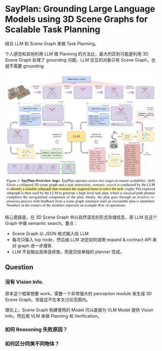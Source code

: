 # SayPlan: Grounding Large Language Models using 3D Scene Graphs for Scalable Task Planning
结合 LLM 和 Scene Graph 来做 Task Planning。

个人感觉和其他利用 LLM 做 Planning 的方法比，最大的区别可能是利用 3D Scene Graph 处理了 grounding 问题。LLM 交互的对象只有 Scene Graph，也就不需要 grounding

![](../imgs/sayplan.png)

核心思路是，在 3D Scene Graph 中以自然语言的形式存储信息，用 LLM 在这个 Graph 中做 semantic search。要点：
- Scene Graph 以 JSON 格式输入给 LLM
- 每次只输入 top node，然后由 LLM 决定如何调用 expand & contract API 来对 graph 进一步搜索
- LLM 不会输出具体连续值，而是交给单独的 planner 完成。

## Question
### 没有 Vision Info.

原本这个框架想要 work，需要一个非常强大的 perception module 来生成 3D Scene Graph。但是这不在本文讨论范围内。

理论上，Scene Graph 构建使用的 Model 可以直接为 VLM Model 提供 Vision Info，然后用 VLM 来做 Planning 和 Verification。

### 如何 Reasoning 失败原因？

### 如何区分同类不同物体？
